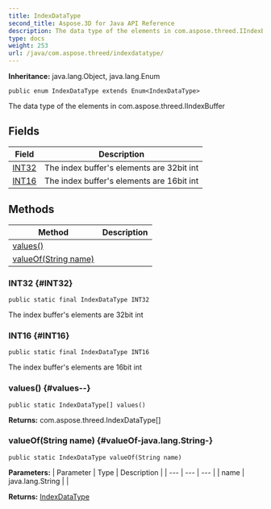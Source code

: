 ```yaml
---
title: IndexDataType
second_title: Aspose.3D for Java API Reference
description: The data type of the elements in com.aspose.threed.IIndexBuffer
type: docs
weight: 253
url: /java/com.aspose.threed/indexdatatype/
---
```


**Inheritance:**
java.lang.Object, java.lang.Enum
```
public enum IndexDataType extends Enum<IndexDataType>
```

The data type of the elements in com.aspose.threed.IIndexBuffer
## Fields

| Field | Description |
| --- | --- |
| [INT32](#INT32) | The index buffer's elements are 32bit int |
| [INT16](#INT16) | The index buffer's elements are 16bit int |
## Methods

| Method | Description |
| --- | --- |
| [values()](#values--) |  |
| [valueOf(String name)](#valueOf-java.lang.String-) |  |
### INT32 {#INT32}
```
public static final IndexDataType INT32
```


The index buffer's elements are 32bit int

### INT16 {#INT16}
```
public static final IndexDataType INT16
```


The index buffer's elements are 16bit int

### values() {#values--}
```
public static IndexDataType[] values()
```




**Returns:**
com.aspose.threed.IndexDataType[]
### valueOf(String name) {#valueOf-java.lang.String-}
```
public static IndexDataType valueOf(String name)
```




**Parameters:**
| Parameter | Type | Description |
| --- | --- | --- |
| name | java.lang.String |  |

**Returns:**
[IndexDataType](../../com.aspose.threed/indexdatatype)
